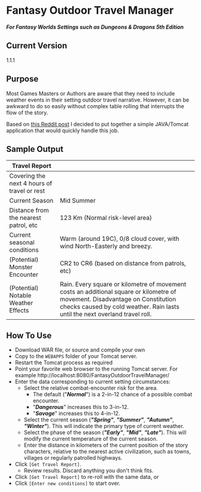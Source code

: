 # Fantasy Outdoor Travel Manager

***For Fantasy Worlds Settings such as Dungeons & Dragons 5th Edition***

## Current Version
1.1.1

## Purpose
Most Games Masters or Authors are aware that they need to include weather
events in their setting outdoor travel narrative.  However, it can be awkward
to do so easily without complex table rolling that interrupts the flow of the 
story.

Based on [this Reddit post](https://www.reddit.com/r/mattcolville/comments/5xa9wp/weather_in_dungeons_and_dragons/)
I decided to put together a simple JAVA/Tomcat application that would quickly
handle this job.

## Sample Output

| Travel Report                               |                                 |
| ------------------------------------------- | ------------------------------  |
| Covering the next 4 hours of travel or rest |                                 |
| Current Season                              | Mid Summer                      |
| Distance from the nearest patrol, etc       | 123 Km (Normal risk-level area) |
| Current seasonal conditions                 | Warm (around 19C), 0/8 cloud cover, with wind North-Easterly and breezy. |
| (Potential) Monster Encounter               | CR2 to CR6 (based on distance from patrols, etc) |
| (Potential) Notable Weather Effects         | Rain. Every square or kilometre of movement costs an additional square or kilometre of movement. Disadvantage on Constitution checks caused by cold weather. Rain lasts until the next overland travel roll.|

## How To Use
* Download WAR file, or source and compile your own
* Copy to the `WEBAPPS` folder of your Tomcat server.
* Restart the Tomcat process as required
* Point your favorite web browser to the running Tomcat server.  For example http://localhost:8080/FantasyOutdoorTravelManager/
* Enter the data corresponding to current setting circumstances:
  * Select the relative combat-encounter risk for the area.
    * The default ("***Normal***") is a 2-in-12 chance of a possible combat encounter.
    * "***Dangerous***" increases this to 3-in-12.
    * "***Savage***" increases this to 4-in-12.
  * Select the current season (***"Spring"***, ***"Summer"***, ***"Autumn"***, 
  ***"Winter"***).  This will indicate the primary type of current weather.
  * Select the phase of the season (***"Early"***, ***"Mid"***, ***"Late"***).
  This will modify the current temperature of the current season.
  * Enter the distance in kilometers of the current position of the story 
  characters, relative to the nearest active civilization, such as towns, 
  villages or regularly patrolled highways.
* Click `[Get Travel Report]`.
  * Review results.  Discard anything you don't think fits.
* Click `[Get Travel Report]` to re-roll with the same data, or
* Click `[Enter new conditions]` to start over.
